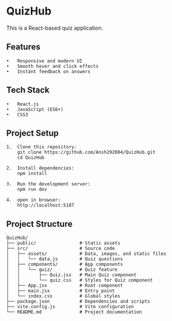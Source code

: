 # QuizHub

This is a React-based quiz application.
## Features
	•	Responsive and modern UI
	•	Smooth hover and click effects
	•	Instant feedback on answers

## Tech Stack
	•	React.js
	•	JavaScript (ES6+)
	•	CSS3
 ## Project Setup
	1.	Clone this repository:
 	 	git clone https://github.com/Ansh292004/QuizHub.git
  	 	cd QuizHub
	 
	2.	Install dependencies:
 		npm install
   
   	3.	Run the development server:
		npm run dev

  	4.	open in browser:
   		http://localhost:5187
## Project Structure
	QuizHub/
	├── public/                # Static assets
	├── src/                   # Source code
	│   ├── assets/            # Data, images, and static files
	│   │   └── data.js        # Quiz questions
	│   ├── components/        # App components
	│   │   └── quiz/          # Quiz feature
	│   │       ├── Quiz.jsx   # Main Quiz component
	│   │       └── quiz.css   # Styles for Quiz component
	│   ├── App.jsx            # Root component
	│   ├── main.jsx           # Entry point
	│   └── index.css          # Global styles
	├── package.json           # Dependencies and scripts
	├── vite.config.js         # Vite configuration
	└── README.md              # Project documentation
	

